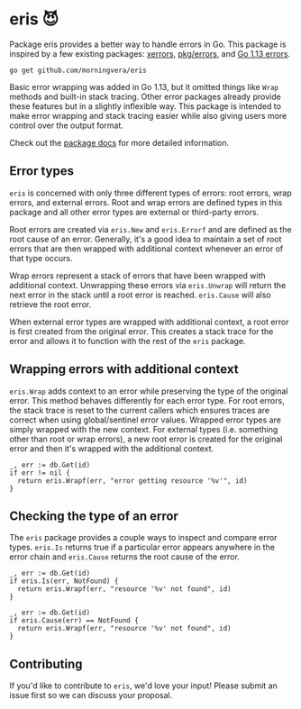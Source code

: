 # eris 😈

Package eris provides a better way to handle errors in Go. This package is inspired by a few existing packages: [xerrors](https://github.com/golang/xerrors), [pkg/errors](https://github.com/pkg/errors), and [Go 1.13 errors](https://golang.org/pkg/errors/).

`go get github.com/morningvera/eris`

Basic error wrapping was added in Go 1.13, but it omitted things like `Wrap` methods and built-in stack tracing. Other error packages already provide these features but in a slightly inflexible way. This package is intended to make error wrapping and stack tracing easier while also giving users more control over the output format.

Check out the [package docs](https://godoc.org/github.com/morningvera/eris) for more detailed information.

## Error types

`eris` is concerned with only three different types of errors: root errors, wrap errors, and external errors. Root and wrap errors are defined types in this package and all other error types are external or third-party errors.

Root errors are created via `eris.New` and `eris.Errorf` and are defined as the root cause of an error. Generally, it's a good idea to maintain a set of root errors that are then wrapped with additional context whenever an error of that type occurs.

Wrap errors represent a stack of errors that have been wrapped with additional context. Unwrapping these errors via `eris.Unwrap` will return the next error in the stack until a root error is reached. `eris.Cause` will also retrieve the root error.

When external error types are wrapped with additional context, a root error is first created from the original error. This creates a stack trace for the error and allows it to function with the rest of the `eris` package.

## Wrapping errors with additional context

`eris.Wrap` adds context to an error while preserving the type of the original error. This method behaves differently for each error type. For root errors, the stack trace is reset to the current callers which ensures traces are correct when using global/sentinel error values. Wrapped error types are simply wrapped with the new context. For external types (i.e. something other than root or wrap errors), a new root error is created for the original error and then it's wrapped with the additional context.

```golang
_, err := db.Get(id)
if err != nil {
  return eris.Wrapf(err, "error getting resource '%v'", id)
}
```

## Checking the type of an error

The `eris` package provides a couple ways to inspect and compare error types. `eris.Is` returns true if a particular error appears anywhere in the error chain and `eris.Cause` returns the root cause of the error.

```golang
_, err := db.Get(id)
if eris.Is(err, NotFound) {
  return eris.Wrapf(err, "resource '%v' not found", id)
}
```

```golang
_, err := db.Get(id)
if eris.Cause(err) == NotFound {
  return eris.Wrapf(err, "resource '%v' not found", id)
}
```

## Contributing

If you'd like to contribute to `eris`, we'd love your input! Please submit an issue first so we can discuss your proposal.

